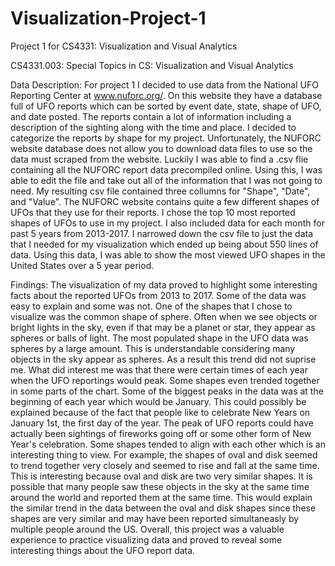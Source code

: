# Visualization-Project-1
Project 1 for CS4331: Visualization and Visual Analytics

CS4331.003: Special Topics in CS: Visualization and Visual Analytics

Data Description:
For project 1 I decided to use data from the National UFO Reporting Center at www.nuforc.org/. On this website they
have a database full of UFO reports which can be sorted by event date, state, shape of UFO, and date posted. The reports contain
a lot of information including a description of the sighting along with the time and place. I decided to categorize the reports by
shape for my project. Unfortunately, the NUFORC website database does not allow you to download data files to use so the data must
scraped from the website. Luckily I was able to find a .csv flie containing all the NUFORC report data precompiled online. Using this,
I was able to edit the file and take out all of the information that I was not going to need. My resulting csv file contained three
collumns for "Shape", "Date", and "Value". The NUFORC website contains quite a few different shapes of UFOs that they use for 
their reports. I chose the top 10 most reported shapes of UFOs to use in my project. I also included data for each month for past
5 years from 2013-2017. I narrowed down the csv file to just the data that I needed for my visualization which ended up being about
550 lines of data. Using this data, I was able to show the most viewed UFO shapes in the United States over a 5 year period.

Findings:
The visualization of my data proved to highlight some interesting facts about the reported UFOs from 2013 to 2017. Some of the
data was easy to explain and some was not. One of the shapes that I chose to visualize was the common shape of sphere. Often
when we see objects or bright lights in the sky, even if that may be a planet or star, they appear as spheres or balls of light.
The most populated shape in the UFO data was spheres by a large amount. This is understandable considering many objects in the sky
appear as spheres. As a result this trend did not suprise me. What did interest me was that there were certain times of each year
when the UFO reportings would peak. Some shapes even trended together in some parts of the chart. Some of the biggest peaks in the
data was at the beginning of each year which would be January. This could possibly be explained because of the fact that people 
like to celebrate New Years on January 1st, the first day of the year. The peak of UFO reports could have actually been sightings
of fireworks going off or some other form of New Year's celebration. Some shapes tended to align with each other which is an
interesting thing to view. For example, the shapes of oval and disk seemed to trend together very closely and seemed to rise and
fall at the same time. This is interesting because oval and disk are two very similar shapes. It is possible that many people saw
these objects in the sky at the same time around the world and reported them at the same time. This would explain the similar trend
in the data between the oval and disk shapes since these shapes are very similar and may have been reported simultaneasly by 
multiple people around the US. Overall, this project was a valuable experience to practice visualizing data and proved to reveal
some interesting things about the UFO report data. 
